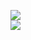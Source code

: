 [![](https://img.shields.io/badge/Made%20With-Github%20Spray-lightgrey.svg?style=for-the-badge&logo=github)](https://github.com/Annihil/github-spray#21144)  
[![](https://i.imgur.com/2DrTn0Z.gif)](https://github.com/Annihil/github-spray)